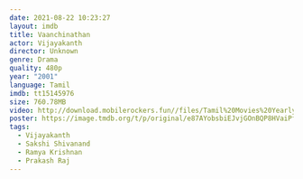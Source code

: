 ```yaml
---
date: 2021-08-22 10:23:27
layout: imdb
title: Vaanchinathan
actor: Vijayakanth
director: Unknown
genre: Drama
quality: 480p
year: "2001"
language: Tamil
imdb: tt15145976
size: 760.78MB
video: http://download.mobilerockers.fun//files/Tamil%20Movies%20Yearly%20Collections/Tamil%202001%20Collections/Vaanchinathan%20(2001)/Vaanchinathan%20(2001)%20Full%20Movies/Vaanchinathan%20(2001)%20HDRip/Vaanchinathan%20(2001)%20HDRip%20Single%20Part.mp4
poster: https://image.tmdb.org/t/p/original/e87AYobsbiEJvjGOnBQP8HVaiPf.jpg
tags:
  - Vijayakanth
  - Sakshi Shivanand
  - Ramya Krishnan
  - Prakash Raj
---
```

